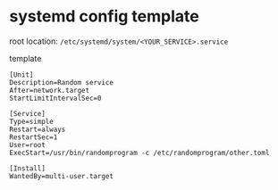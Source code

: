 # systemd config template

root location: `/etc/systemd/system/<YOUR_SERVICE>.service`

template
```
[Unit]
Description=Random service
After=network.target
StartLimitIntervalSec=0

[Service]
Type=simple
Restart=always
RestartSec=1
User=root
ExecStart=/usr/bin/randomprogram -c /etc/randomprogram/other.toml

[Install]
WantedBy=multi-user.target
```